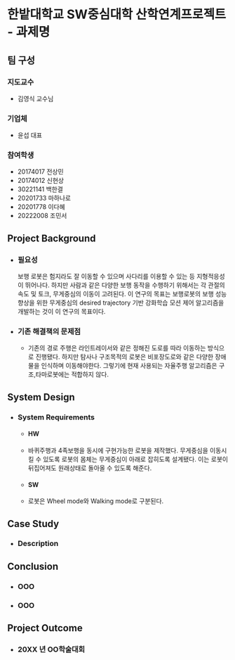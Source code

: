 # 한밭대학교 SW중심대학 산학연계프로젝트 - 과제명

## **팀 구성**
### 지도교수
 - 김영식 교수님

### 기업체 
 - 윤섭 대표

### 참여학생
 - 20174017 전상민 
 - 20174012 신현상
 - 30221141 백한결
 - 20201733 마하나로
 - 20201778 이다혜
 - 20222008 조민서

## Project Background
- ### 필요성
  보행 로봇은 험지라도 잘 이동할 수 있으며 사다리를 이용할 수 있는 등 지형적응성이 뛰어나다. 하지만 사람과 같은 다양한 보행 동작을 수행하기 위해서는 각 관절의 속도 및 토크, 무게중심의 이동이 고려된다. 이 연구의 목표는 보행로봇의 보행 성능 향상을 위한 무게중심의 desired trajectory 기반 강화학습 모션 제어 알고리즘을 개발하는 것이 이 연구의 목표이다.
- ### 기존 해결책의 문제점
  - 기존의 경로 주행은 라인트레이서와 같은 정해진 도로를 따라 이동하는 방식으로 진행됐다. 하지만 탐사나 구조목적의 로봇은 비포장도로와 같은 다양한 장애물을 인식하며 이동해야한다. 그렇기에 현재 사용되는 자율주행 알고리즘은 구조,타마로봇에는 적합하지 않다. 
  
  
## System Design
  - ### System Requirements
    - #### HW
    - 바퀴주행과 4족보행을 동시에 구현가능한 로봇을 제작했다. 무게중심을 이동시킬 수 있도록 로봇의 몸체는 무게중심이 아래로 잡히도록 설계됐다. 이는 로봇이 뒤집어져도 원래상태로 돌아올 수 있도록 해준다.
    - #### SW
    - 로봇은 Wheel mode와 Walking mode로 구분된다. 
    
## Case Study
  - ### Description
  
  
## Conclusion
  - ### OOO
  - ### OOO
  
## Project Outcome
- ### 20XX 년 OO학술대회 
